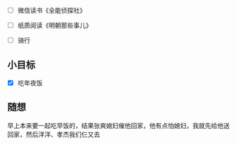 - [ ] 微信读书《全能侦探社》
- [ ] 纸质阅读《明朝那些事儿》
- [ ] 骑行


## 小目标
- [x] 吃年夜饭

## 随想
早上本来要一起吃早饭的，结果张爽媳妇催他回家，他有点怕媳妇，我就先给他送回家，然后洋洋、孝杰我们仨又去